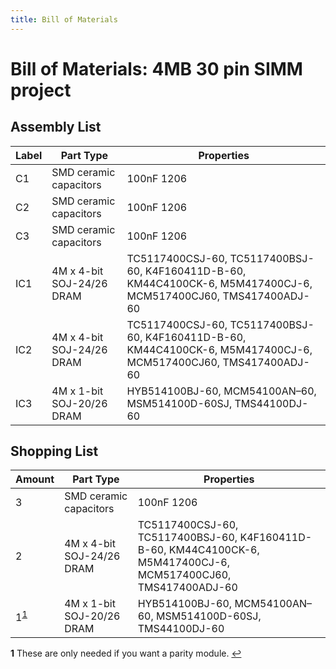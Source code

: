 ```yaml
---
title: Bill of Materials
---
```


# Bill of Materials: 4MB 30 pin SIMM project

## Assembly List

| Label | Part Type              | Properties      |
| ----- | ---------------------- | --------------- |
| C1    | SMD ceramic capacitors | 100nF 1206          |
| C2    | SMD ceramic capacitors | 100nF 1206          |
| C3    | SMD ceramic capacitors | 100nF 1206          |
| IC1   | 4M x 4-bit SOJ-24/26 DRAM | TC5117400CSJ-60, TC5117400BSJ-60, K4F160411D-B-60, KM44C4100CK-6, M5M417400CJ-6, MCM517400CJ60, TMS417400ADJ-60 |
| IC2   | 4M x 4-bit SOJ-24/26 DRAM | TC5117400CSJ-60, TC5117400BSJ-60, K4F160411D-B-60, KM44C4100CK-6, M5M417400CJ-6, MCM517400CJ60, TMS417400ADJ-60 |
| IC3   | 4M x 1-bit SOJ-20/26 DRAM  | HYB514100BJ-60, MCM54100AN–60, MSM514100D-60SJ, TMS44100DJ-60  |

## Shopping List

| Amount                       | Part Type              | Properties      |
| ---------------------------- | ---------------------- | --------------- |
| 3                            | SMD ceramic capacitors | 100nF 1206          |
| 2                            | 4M x 4-bit SOJ-24/26 DRAM | TC5117400CSJ-60, TC5117400BSJ-60, K4F160411D-B-60, KM44C4100CK-6, M5M417400CJ-6, MCM517400CJ60, TMS417400ADJ-60 |
| 1<sup id="a1">[1](#f1)</sup> | 4M x 1-bit SOJ-20/26 DRAM  | HYB514100BJ-60, MCM54100AN–60, MSM514100D-60SJ, TMS44100DJ-60  |

<b id="f1">1</b> These are only needed if you want a parity module. [↩](#a1)
